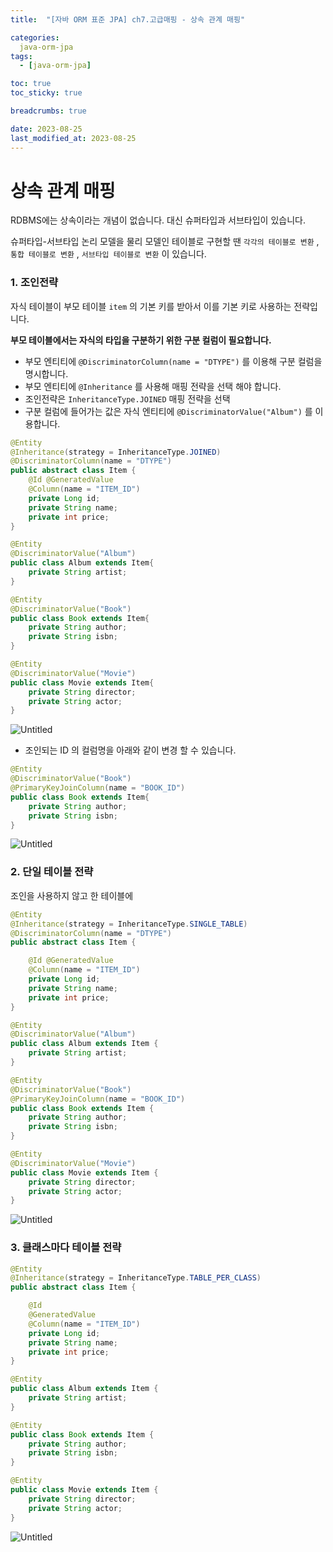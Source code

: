 ```yaml
---
title:  "[자바 ORM 표준 JPA] ch7.고급매핑 - 상속 관계 매핑"

categories:
  java-orm-jpa
tags:
  - [java-orm-jpa]

toc: true
toc_sticky: true

breadcrumbs: true

date: 2023-08-25
last_modified_at: 2023-08-25
---
```


# 상속 관계 매핑

RDBMS에는 상속이라는 개념이 없습니다. 대신 슈퍼타입과 서브타입이 있습니다.

슈퍼타입-서브타입 논리 모델을 물리 모델인 테이블로 구현할 땐 `각각의 테이블로 변환` , `통합 테이블로 변환` , `서브타입 테이블로 변환` 이 있습니다.

### **1. 조인전략**

자식 테이블이 부모 테이블 `item` 의 기본 키를 받아서 이를 기본 키로 사용하는 전략입니다.

**부모 테이블에서는 자식의 타입을 구분하기 위한 구분 컬럼이 필요합니다.**

- 부모 엔티티에 `@DiscriminatorColumn(name = "DTYPE")` 를 이용해 구분 컬럼을 명시합니다.
- 부모 엔티티에 `@Inheritance` 를 사용해 매핑 전략을 선택 해야 합니다.
- 조인전략은 `InheritanceType.JOINED` 매핑 전략을 선택
- 구분 컬럼에 들어가는 값은 자식 엔티티에 `@DiscriminatorValue("Album")` 를 이용합니다.

```java
@Entity
@Inheritance(strategy = InheritanceType.JOINED)
@DiscriminatorColumn(name = "DTYPE")
public abstract class Item {
    @Id @GeneratedValue
    @Column(name = "ITEM_ID")
    private Long id;
    private String name;
    private int price;
}

@Entity
@DiscriminatorValue("Album")
public class Album extends Item{
    private String artist;
}

@Entity
@DiscriminatorValue("Book")
public class Book extends Item{
    private String author;
    private String isbn;
}

@Entity
@DiscriminatorValue("Movie")
public class Movie extends Item{
    private String director;
    private String actor;
}
```

![Untitled](../image/7/7_1.png)

- 조인되는 ID 의 컬럼명을 아래와 같이 변경 할 수 있습니다.

```java
@Entity
@DiscriminatorValue("Book")
@PrimaryKeyJoinColumn(name = "BOOK_ID")
public class Book extends Item{
    private String author;
    private String isbn;
}
```

![Untitled](../image/7/7_2.png)

### 2. 단일 테이블 전략

조인을 사용하지 않고 한 테이블에

```java
@Entity
@Inheritance(strategy = InheritanceType.SINGLE_TABLE)
@DiscriminatorColumn(name = "DTYPE")
public abstract class Item {

    @Id @GeneratedValue
    @Column(name = "ITEM_ID")
    private Long id;
    private String name;
    private int price;
}

@Entity
@DiscriminatorValue("Album")
public class Album extends Item {
    private String artist;
}

@Entity
@DiscriminatorValue("Book")
@PrimaryKeyJoinColumn(name = "BOOK_ID")
public class Book extends Item {
    private String author;
    private String isbn;
}

@Entity
@DiscriminatorValue("Movie")
public class Movie extends Item {
    private String director;
    private String actor;
}
```

![Untitled](../image/7/7_3.png)

### 3. 클래스마다 테이블 전략

```java
@Entity
@Inheritance(strategy = InheritanceType.TABLE_PER_CLASS)
public abstract class Item {

    @Id
    @GeneratedValue
    @Column(name = "ITEM_ID")
    private Long id;
    private String name;
    private int price;
}

@Entity
public class Album extends Item {
    private String artist;
}

@Entity
public class Book extends Item {
    private String author;
    private String isbn;
}

@Entity
public class Movie extends Item {
    private String director;
    private String actor;
}
```

![Untitled](../image/7/7_4.png)